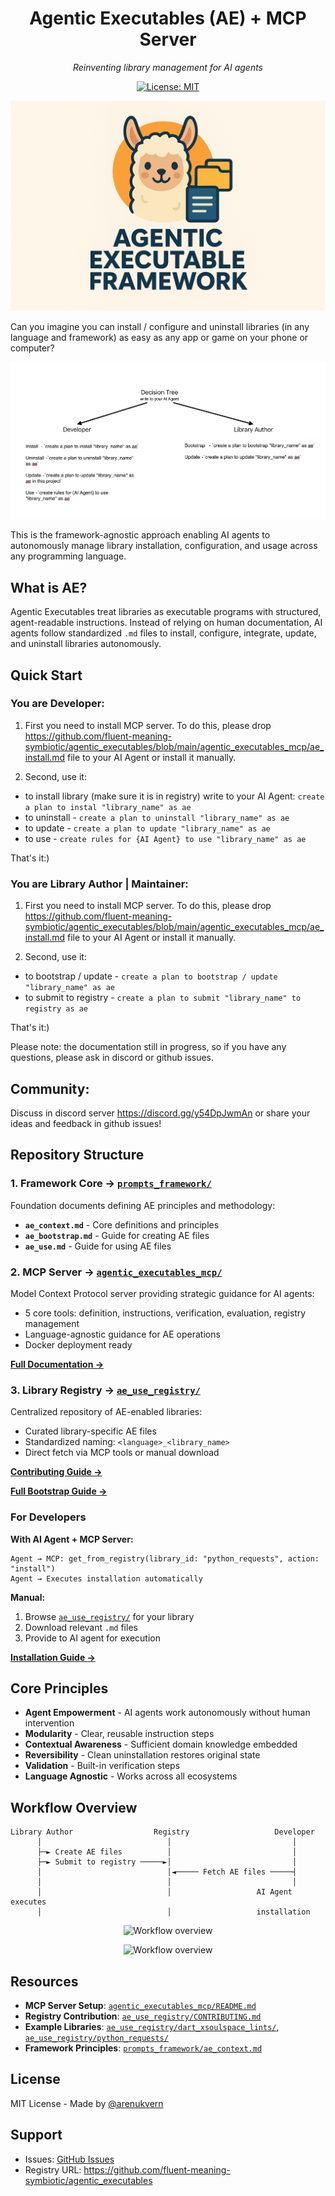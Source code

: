 <div align="center">

# Agentic Executables (AE) + MCP Server

_Reinventing library management for AI agents_

[![License: MIT](https://img.shields.io/badge/License-MIT-yellow.svg)](LICENSE)

</div>

<p align="center">
  <img src="docs/fun_image.png" alt="Fun image" style="max-width:100%;">
</p>

Can you imagine you can install / configure and uninstall libraries (in any language and framework) as easy as any app or game on your phone or computer?

<p align="center">
  <img src="docs/prompts_to_use.png" alt="Prompts to use" style="max-width:100%;">
</p>

This is the framework-agnostic approach enabling AI agents to autonomously manage library installation, configuration, and usage across any programming language.

## What is AE?

Agentic Executables treat libraries as executable programs with structured, agent-readable instructions. Instead of relying on human documentation, AI agents follow standardized `.md` files to install, configure, integrate, update, and uninstall libraries autonomously.

## Quick Start

### You are Developer:

1. First you need to install MCP server.
   To do this, please drop https://github.com/fluent-meaning-symbiotic/agentic_executables/blob/main/agentic_executables_mcp/ae_install.md file to your AI Agent or install it manually.

2. Second, use it:

- to install library (make sure it is in registry) write to your AI Agent: `create a plan to instal "library_name" as ae`
- to uninstall - `create a plan to uninstall "library_name" as ae`
- to update - `create a plan to update "library_name" as ae`
- to use - `create rules for {AI Agent} to use "library_name" as ae`

That's it:)

### You are Library Author | Maintainer:

1. First you need to install MCP server.
   To do this, please drop https://github.com/fluent-meaning-symbiotic/agentic_executables/blob/main/agentic_executables_mcp/ae_install.md file to your AI Agent or install it manually.

2. Second, use it:

- to bootstrap / update - `create a plan to bootstrap / update "library_name" as ae`
- to submit to registry - `create a plan to submit "library_name" to registry as ae`

That's it:)

Please note: the documentation still in progress, so if you have any questions, please ask in discord or github issues.

## Community:

Discuss in discord server https://discord.gg/y54DpJwmAn or share your ideas and feedback in github issues!

## Repository Structure

### 1. Framework Core → [`prompts_framework/`](./prompts_framework/)

Foundation documents defining AE principles and methodology:

- **`ae_context.md`** - Core definitions and principles
- **`ae_bootstrap.md`** - Guide for creating AE files
- **`ae_use.md`** - Guide for using AE files

### 2. MCP Server → [`agentic_executables_mcp/`](./agentic_executables_mcp/)

Model Context Protocol server providing strategic guidance for AI agents:

- 5 core tools: definition, instructions, verification, evaluation, registry management
- Language-agnostic guidance for AE operations
- Docker deployment ready

[**Full Documentation →**](./agentic_executables_mcp/README.md)

### 3. Library Registry → [`ae_use_registry/`](./ae_use_registry/)

Centralized repository of AE-enabled libraries:

- Curated library-specific AE files
- Standardized naming: `<language>_<library_name>`
- Direct fetch via MCP tools or manual download

[**Contributing Guide →**](./ae_use_registry/CONTRIBUTING.md)

[**Full Bootstrap Guide →**](./prompts_framework/ae_bootstrap.md)

### For Developers

**With AI Agent + MCP Server:**

```
Agent → MCP: get_from_registry(library_id: "python_requests", action: "install")
Agent → Executes installation automatically
```

**Manual:**

1. Browse [`ae_use_registry/`](./ae_use_registry/) for your library
2. Download relevant `.md` files
3. Provide to AI agent for execution

[**Installation Guide →**](./agentic_executables_mcp/ae_install.md)

## Core Principles

- **Agent Empowerment** - AI agents work autonomously without human intervention
- **Modularity** - Clear, reusable instruction steps
- **Contextual Awareness** - Sufficient domain knowledge embedded
- **Reversibility** - Clean uninstallation restores original state
- **Validation** - Built-in verification steps
- **Language Agnostic** - Works across all ecosystems

## Workflow Overview

```
Library Author                  Registry                   Developer
      │                            │                           │
      ├─► Create AE files          │                           │
      ├─► Submit to registry ─────►│                           │
      │                            │◄───── Fetch AE files ─────┤
      │                            │                           │
      │                            │                   AI Agent executes
      │                            │                   installation
```

<p align="center">
  <img src="docs/workflow_overview.png" alt="Workflow overview" style="max-width:100%;">
</p>

<p align="center">
  <img src="docs/workflow_overview.png" alt="Workflow overview" style="max-width:100%;">
</p>

## Resources

- **MCP Server Setup**: [`agentic_executables_mcp/README.md`](./agentic_executables_mcp/README.md)
- **Registry Contribution**: [`ae_use_registry/CONTRIBUTING.md`](./ae_use_registry/CONTRIBUTING.md)
- **Example Libraries**: [`ae_use_registry/dart_xsoulspace_lints/`](./ae_use_registry/dart_xsoulspace_lints/), [`ae_use_registry/python_requests/`](./ae_use_registry/python_requests/)
- **Framework Principles**: [`prompts_framework/ae_context.md`](./prompts_framework/ae_context.md)

## License

MIT License - Made by [@arenukvern](https://github.com/arenukvern)

## Support

- Issues: [GitHub Issues](https://github.com/fluent-meaning-symbiotic/agentic_executables/issues)
- Registry URL: https://github.com/fluent-meaning-symbiotic/agentic_executables
